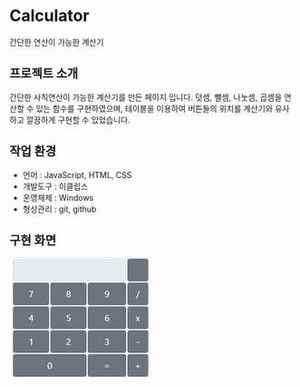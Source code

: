 # Calculator
간단한 연산이 가능한 계산기

## 프로젝트 소개
간단한 사칙연산이 가능한 계산기를 만든 페이지 입니다.
덧셈, 뺄셈, 나눗셈, 곱셈을 연산할 수 있는 함수를 구현하였으며,
테이블을 이용하여 버튼들의 위치를 계산기와 유사하고 깔끔하게 구현할 수 있었습니다.

## 작업 환경
- 언어 : JavaScript, HTML, CSS
- 개발도구 : 이클립스
- 운영체제 : Windows
- 형상관리 : git, github

## 구현 화면
![](images/cal.png)
